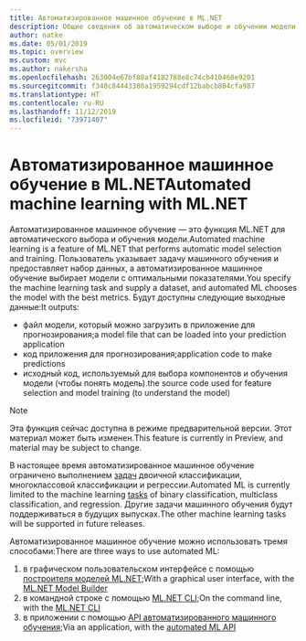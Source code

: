 ```yaml
---
title: Автоматизированное машинное обучение в ML.NET
description: Общие сведения об автоматическом выборе и обучении модели
author: natke
ms.date: 05/01/2019
ms.topic: overview
ms.custom: mvc
ms.author: nakersha
ms.openlocfilehash: 263004e67bf88af4182788e8c74cb410460e9201
ms.sourcegitcommit: f348c84443380a1959294cdf12babcb804cfa987
ms.translationtype: HT
ms.contentlocale: ru-RU
ms.lasthandoff: 11/12/2019
ms.locfileid: "73971407"
---
```

# <a name="automated-machine-learning-with-mlnet"></a><span data-ttu-id="d37ba-103">Автоматизированное машинное обучение в ML.NET</span><span class="sxs-lookup"><span data-stu-id="d37ba-103">Automated machine learning with ML.NET</span></span>

<span data-ttu-id="d37ba-104">Автоматизированное машинное обучение — это функция ML.NET для автоматического выбора и обучения модели.</span><span class="sxs-lookup"><span data-stu-id="d37ba-104">Automated machine learning is a feature of ML.NET that performs automatic model selection and training.</span></span> <span data-ttu-id="d37ba-105">Пользователь указывает задачу машинного обучения и предоставляет набор данных, а автоматизированное машинное обучение выбирает модели с оптимальными показателями.</span><span class="sxs-lookup"><span data-stu-id="d37ba-105">You specify the machine learning task and supply a dataset, and automated ML chooses the model with the best metrics.</span></span> <span data-ttu-id="d37ba-106">Будут доступны следующие выходные данные:</span><span class="sxs-lookup"><span data-stu-id="d37ba-106">It outputs:</span></span>

- <span data-ttu-id="d37ba-107">файл модели, который можно загрузить в приложение для прогнозирования;</span><span class="sxs-lookup"><span data-stu-id="d37ba-107">a model file that can be loaded into your prediction application</span></span>
- <span data-ttu-id="d37ba-108">код приложения для прогнозирования;</span><span class="sxs-lookup"><span data-stu-id="d37ba-108">application code to make predictions</span></span>
- <span data-ttu-id="d37ba-109">исходный код, используемый для выбора компонентов и обучения модели (чтобы понять модель).</span><span class="sxs-lookup"><span data-stu-id="d37ba-109">the source code used for feature selection and model training (to understand the model)</span></span>

> [!NOTE]
> <span data-ttu-id="d37ba-110">Эта функция сейчас доступна в режиме предварительной версии. Этот материал может быть изменен.</span><span class="sxs-lookup"><span data-stu-id="d37ba-110">This feature is currently in Preview, and material may be subject to change.</span></span>

<span data-ttu-id="d37ba-111">В настоящее время автоматизированное машинное обучение ограничено выполнением [задач](resources/tasks.md) двоичной классификации, многоклассовой классификации и регрессии.</span><span class="sxs-lookup"><span data-stu-id="d37ba-111">Automated ML is currently limited to the machine learning [tasks](resources/tasks.md) of binary classification, multiclass classification, and regression.</span></span> <span data-ttu-id="d37ba-112">Другие задачи машинного обучения будут поддерживаться в будущих выпусках.</span><span class="sxs-lookup"><span data-stu-id="d37ba-112">The other machine learning tasks will be supported in future releases.</span></span>

<span data-ttu-id="d37ba-113">Автоматизированное машинное обучение можно использовать тремя способами:</span><span class="sxs-lookup"><span data-stu-id="d37ba-113">There are three ways to use automated ML:</span></span>

1. <span data-ttu-id="d37ba-114">в графическом пользовательском интерфейсе с помощью [построителя моделей ML.NET](automate-training-with-model-builder.md);</span><span class="sxs-lookup"><span data-stu-id="d37ba-114">With a graphical user interface, with the [ML.NET Model Builder](automate-training-with-model-builder.md)</span></span>
1. <span data-ttu-id="d37ba-115">в командной строке с помощью [ML.NET CLI](automate-training-with-cli.md);</span><span class="sxs-lookup"><span data-stu-id="d37ba-115">On the command line, with the [ML.NET CLI](automate-training-with-cli.md)</span></span>
1. <span data-ttu-id="d37ba-116">в приложении с помощью [API автоматизированного машинного обучения](how-to-guides/how-to-use-the-automl-api.md);</span><span class="sxs-lookup"><span data-stu-id="d37ba-116">Via an application, with the [automated ML API](how-to-guides/how-to-use-the-automl-api.md)</span></span>
